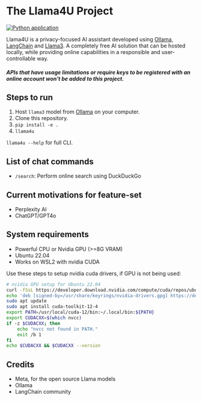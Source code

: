 # The Llama4U Project
[![Python application](https://github.com/virajmalia/llama4u/actions/workflows/CI.yml/badge.svg)](https://github.com/virajmalia/llama4u/actions/workflows/CI.yml)

Llama4U is a privacy-focused AI assistant developed using [Ollama][1], [LangChain][2] and [Llama3][3]. A completely free AI solution that can be hosted locally, while providing online capabilities in a responsible and user-controllable way.

#### *APIs that have usage limitations or require keys to be registered with an online account won't be added to this project.*

## Steps to run
1. Host `llama3` model from [Ollama][1] on your computer.
2. Clone this repository.
3. `pip install -e .`
4. `llama4u`

`llama4u --help` for full CLI.

## List of chat commands

- `/search`: Perform online search using DuckDuckGo

## Current motivations for feature-set
- Perplexity AI
- ChatGPT/GPT4o

## System requirements
- Powerful CPU or Nvidia GPU (>=8G VRAM)
- Ubuntu 22.04
- Works on WSL2 with nvidia CUDA

Use these steps to setup nvidia cuda drivers, if GPU is not being used:
```bash
# nvidia GPU setup for Ubuntu 22.04
curl -fSsL https://developer.download.nvidia.com/compute/cuda/repos/ubuntu2204/x86_64/3bf863cc.pub | sudo gpg --dearmor | sudo tee /usr/share/keyrings/nvidia-drivers.gpg > /dev/null 2>&1
echo 'deb [signed-by=/usr/share/keyrings/nvidia-drivers.gpg] https://developer.download.nvidia.com/compute/cuda/repos/ubuntu2204/x86_64/ /' | sudo tee /etc/apt/sources.list.d/nvidia-drivers.list
sudo apt update
sudo apt install cuda-toolkit-12-4
export PATH=/usr/local/cuda-12/bin:~/.local/bin:${PATH}
export CUDACXX=$(which nvcc)
if -z $CUDACXX; then
    echo "nvcc not found in PATH."
    exit /b 1
fi
echo $CUDACXX && $CUDACXX --version
```

## Credits
- Meta, for the open source Llama models
- Ollama
- LangChain community

[1]: https://github.com/ollama/ollama
[2]: https://python.langchain.com/v0.1/docs/get_started/introduction/
[3]: https://huggingface.co/blog/llama3
